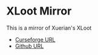 # XLoot Mirror

This is a mirror of Xuerian's XLoot 

- [Curseforge URL](https://www.curseforge.com/wow/addons/xloot)
- [Github URL](https://github.com/Xuerian/XLoot)
